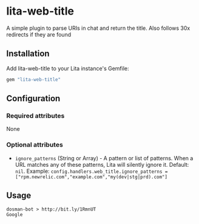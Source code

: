 # lita-web-title

A simple plugin to parse URIs in chat and return the title. Also follows 30x redirects if they are found

## Installation

Add lita-web-title to your Lita instance's Gemfile:

``` ruby
gem "lita-web-title"
```

## Configuration

### Required attributes
None

### Optional attributes
* ```ignore_patterns``` (String or Array) - A pattern or list of patterns.  When a URL matches any of these patterns, Lita will silently ignore it.  Default: ```nil```.  Example: ```config.handlers.web_title.ignore_patterns = ["rpm.newrelic.com","example.com","my(dev|stg|prd).com"]```

## Usage

``` no-hilight
dosman-bot > http://bit.ly/1RmnUT
Google
```
